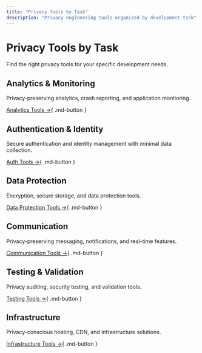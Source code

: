 ```yaml
---
title: "Privacy Tools by Task"
description: "Privacy engineering tools organized by development task"
---
```


# Privacy Tools by Task

Find the right privacy tools for your specific development needs.

## Analytics & Monitoring

Privacy-preserving analytics, crash reporting, and application monitoring.

[Analytics Tools →](analytics-monitoring/index.md){ .md-button }

## Authentication & Identity

Secure authentication and identity management with minimal data collection.

[Auth Tools →](authentication-identity/index.md){ .md-button }

## Data Protection

Encryption, secure storage, and data protection tools.

[Data Protection Tools →](data-protection.md){ .md-button }

## Communication

Privacy-preserving messaging, notifications, and real-time features.

[Communication Tools →](communication.md){ .md-button }

## Testing & Validation

Privacy auditing, security testing, and validation tools.

[Testing Tools →](testing.md){ .md-button }

## Infrastructure

Privacy-conscious hosting, CDN, and infrastructure solutions.

[Infrastructure Tools →](infrastructure.md){ .md-button }
